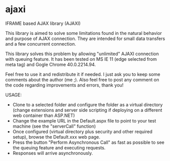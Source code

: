 # ajaxi
IFRAME based AJAX library (AJAXI)

This library is aimed to solve some limitations found in the natural behavior and purpose of AJAX connection. They are intended for small data transfers and a few concurrent connection.

This library solves this problem by allowing "unlimited" AJAXI connection with queuing feature. It has been tested on MS IE 11 (edge selected from meta tag) and Gogle Chrome 40.0.2214.94. 

Feel free to use it and redistribute it if needed. I just ask you to keep some comments about the author (me ;). Also feel free to post any comment on the code regarding improvements and errors, thank you!


USAGE:

- Clone to a selected folder and configure the folder as a virtual directory (change extensions and server side scripting if deploying on a different web container than ASP.NET)
- Change the example URL in the Default.aspx file to point to your test machine (see the "serverCall" function)
- Once configured (virtual directory plus security and other required setup), browse the Default.xxx web page.
- Press the button "Perform Asynchronous Call" as fast as possible to see the queuing feature and executing requests.
- Responses will arrive asynchronously.


